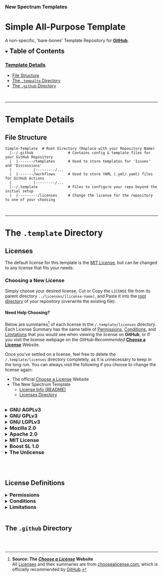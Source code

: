 ### New Spectrum Templates

# Simple All-Purpose Template

A non-specific, 'bare-bones' Template Repository for __[GitHub](https://github.com/)__.



<details open>
<summary>
	<h2 style="display: inline">
		Table of Contents
	</h2>
</summary>

### [Template Details](#template-details-1)
- [File Structure](#file-structure)
- [The `.tempalte` Directory](#the-template-directory)
- [The `.github` Directory](#the-github-directory)

</details>



<br />

---

# Template Details

## File Structure
```shell
Simple-Template  # Root Directory (Replace with your Repository Name)
  |--/.github                # Contains config & template files for your GitHub Repository
  |  |-------/templates      # Used to store templates for 'Issues' and 'Discussions'
  |          |---------/...
  |  |-------/workflows      # Used to store YAML (.yml/.yaml) files for GitHub Actions
  |          |---------/...
  |--/.template              # Files to configure your repo beyond the initial setup
  |  |---------/licenses     # Change the license for the repository to one of your choosing

```



<br />

---

# The `.template` Directory

## Licenses

The default license for this template is the [MIT License](https://choosealicense.com/licenses/mit/), but can be changed to any license that fits your needs.

### Choosing a New License

Simply choose your desired license, Cut or Copy the `LICENSE` file from its parent directory <code>../licenses/[license&#8209;name]</code>, and Paste it into the [root directory]() of your repository (overwrite the existing file).

#### Need Help Choosing?

Below are summaries[^choosealicense.com] of each license in the `/.template/licenses` directory. Each License Summary has the same table of [Permissions](), [Conditions](), and [Limitations]() that you would see when viewing the license on __GitHub__, or if you visit the license webpage on the *GitHub&#8209;Recommended* __[Choose a License](https://choosealicense.com/)__ Website.

Once you've settled on a license, feel free to delete the `/.template/licenses` directory completely, as it is unnecessary to keep in the long run. You can always visit the following if you choose to change the license again:
- The official [Choose a License](https://choosealicense.com/) Website
- The New Spectrum Template
	- [License Info (README)](https://github.com/NewSpectrum/Simple-Template/blob/main/README.md#licenses)
	- [Licenses Directory](https://github.com/NewSpectrum/Simple-Template/blob/main/.template/licenses)

<br />


<!--
!★ License Name

<details>
	<summary>
		<h3 style="display: inline">LICENSE</h3>
	</summary>
	<p>
		SUMMARY
	</p>
	<table>
	<thead>
		<tr>
			<th>
			Permissions
			</th>
			<th>
			Conditions
			</th>
			<th>
			Limitations
			</th>
		</tr>
	</thead>
	<tbody>
		<tr>
			<td>
			🟢 ITEM<br />
			🟢 ITEM<br />
			🟢 ITEM<br />
			🟢 ITEM<br />
			🟢 ITEM<br />
			🟢 ITEM<br />
			</td>
			<td>
			🔵 ITEM<br />
			🔵 ITEM<br />
			🔵 ITEM<br />
			🔵 ITEM<br />
			🔵 ITEM<br />
			🔵 ITEM<br />
			</td>
			<td>
			🔴 ITEM<br />
			🔴 ITEM<br />
			🔴 ITEM<br />
			🔴 ITEM<br />
			🔴 ITEM<br />
			🔴 ITEM<br />
			</td>
		</tr>
	</tbody>
	</table>
</details>
/-->


<!--
!★ GNU Affero General Public License v3.0
/-->
<details>
	<summary>
		<h3 style="display: inline">GNU AGPLv3</h3>
	</summary>
	<h4>
		<a href="https://choosealicense.com/licenses/agpl-3.0/"
		   title="choosealicense.com/licenses/agpl-3.0/">
			GNU Affero General Public License v3.0
		</a>
	</h4>
	<code>/.template/licenses/GNU-AGPL-v3/LICENSE</code>
	<br /><br />
	<p>
		Permissions of this strongest copyleft license are conditioned on making available complete source code of licensed works and modifications, which include larger works using a licensed work, under the same license. Copyright and license notices must be preserved. Contributors provide an express grant of patent rights. When a modified version is used to provide a service over a network, the complete source code of the modified version must be made available.
	</p>
	<table>
	<thead>
		<tr>
			<th>
			Permissions
			</th>
			<th>
			Conditions
			</th>
			<th>
			Limitations
			</th>
		</tr>
	</thead>
	<tbody>
		<tr>
			<td>
				🟢 <a title="The licensed material and derivatives may be used for commercial purposes"
				      href="#commercial-use">
					Commercial Use
				   </a><br />
				🟢 <a title="The licensed material may be distributed."
				      href="#distribution">
					Distribution
				   </a><br />
				🟢 <a title="The licensed material may be modified."
				      href="#modification">
					Modification
				   </a><br />
				🟢 <a title="This license provides an express grant of patent rights from contributors."
				      href="#patent-use">
					Patent Use
				   </a><br />
				🟢 <a title="The licensed material may be used and modified in private."
				      href="#private-use">
					Private Use
				   </a><br />
			</td>
			<td>
				🔵 <a title="Mouseover"
				      href="#disclose-source">
					Disclose Source
				   </a><br />
				🔵 <a title="Mouseover"
				      href="#license-and-copyright-notice">
					License and Copyright Notice
				   </a><br />
				🔵 <a title="Mouseover"
				      href="#network-use-is-distribution">
					Network Use is <i>Distribution</i>
				   </a><br />
				🔵 <a title="Mouseover"
				      href="#same-license">
					Same License
				   </a><br />
				🔵 <a title="Mouseover"
				      href="#state-change">
					State Change
				   </a>
			</td>
			<td>
				🔴 <a title="This license includes a limitation of liability."
				      href="#liability">
					Liability
				   </a><br />
				🔴 <a title="This license explicitly states that it does NOT provide any warranty."
				      href="#warranty">
					Warranty
				   </a>
			</td>
		</tr>
	</tbody>
	</table>
</details>



<!--
!★ GNU General Public License v3.0
/-->
<details>
	<summary>
		<h3 style="display: inline">GNU GPLv3</h3>
	</summary>
	<h4>
		<a href="https://choosealicense.com/licenses/gpl-3.0/"
		   title="choosealicense.com/licenses/gpl-3.0/">
			GNU General Public License v3.0
		</a>
	</h4>
	<code>/.template/licenses/GNU-AGPL-v3/LICENSE</code>
	<br /><br />
	<p>
		SUMMARY
	</p>
	<table>
	<thead>
		<tr>
			<th>
			Permissions
			</th>
			<th>
			Conditions
			</th>
			<th>
			Limitations
			</th>
		</tr>
	</thead>
	<tbody>
		<tr>
			<td>
				🟢 <a title="Mouseover">
					ITEM
				   </a><br />
				🟢 <a title="Mouseover">
					ITEM
				   </a><br />
				🟢 <a title="Mouseover">
					ITEM
				   </a><br />
				🟢 <a title="Mouseover">
					ITEM
				   </a><br />
				🟢 <a title="Mouseover">
					ITEM
				   </a><br />
				🟢 <a title="Mouseover">
					ITEM
				   </a><br />
			</td>
			<td>
				🔵 <a title="Mouseover">
					ITEM
				   </a><br />
				🔵 <a title="Mouseover">
					ITEM
				   </a><br />
				🔵 <a title="Mouseover">
					ITEM
				   </a><br />
				🔵 <a title="Mouseover">
					ITEM
				   </a><br />
				🔵 <a title="Mouseover">
					ITEM
				   </a><br />
				🔵 <a title="Mouseover">
					ITEM
				   </a><br />
			</td>
			<td>
				🔴 <a title="Mouseover">
					ITEM
				   </a><br />
				🔴 <a title="Mouseover">
					ITEM
				   </a><br />
				🔴 <a title="Mouseover">
					ITEM
				   </a><br />
				🔴 <a title="Mouseover">
					ITEM
				   </a><br />
				🔴 <a title="Mouseover">
					ITEM
				   </a><br />
				🔴 <a title="Mouseover">
					ITEM
				   </a><br />
			</td>
		</tr>
	</tbody>
	</table>
</details>



<!--
!★ GNU Lesser General Public License v3.0
/-->
<details>
	<summary>
		<h3 style="display: inline">GNU LGPLv3</h3>
	</summary>
	<h4>
		<a href="https://choosealicense.com/licenses/lgpl-3.0/"
		   title="choosealicense.com/licenses/lgpl-3.0/">
			GNU Lesser General Public License v3.0
		</a>
	</h4>
	<code>/.template/licenses/GNU-AGPL-v3/LICENSE</code>
	<br /><br />
	<p>
		SUMMARY
	</p>
	<table>
	<thead>
		<tr>
			<th>
			Permissions
			</th>
			<th>
			Conditions
			</th>
			<th>
			Limitations
			</th>
		</tr>
	</thead>
	<tbody>
		<tr>
			<td>
				🟢 <a title="Mouseover">
					ITEM
				   </a><br />
				🟢 <a title="Mouseover">
					ITEM
				   </a><br />
				🟢 <a title="Mouseover">
					ITEM
				   </a><br />
				🟢 <a title="Mouseover">
					ITEM
				   </a><br />
				🟢 <a title="Mouseover">
					ITEM
				   </a><br />
				🟢 <a title="Mouseover">
					ITEM
				   </a><br />
			</td>
			<td>
				🔵 <a title="Mouseover">
					ITEM
				   </a><br />
				🔵 <a title="Mouseover">
					ITEM
				   </a><br />
				🔵 <a title="Mouseover">
					ITEM
				   </a><br />
				🔵 <a title="Mouseover">
					ITEM
				   </a><br />
				🔵 <a title="Mouseover">
					ITEM
				   </a><br />
				🔵 <a title="Mouseover">
					ITEM
				   </a><br />
			</td>
			<td>
				🔴 <a title="Mouseover">
					ITEM
				   </a><br />
				🔴 <a title="Mouseover">
					ITEM
				   </a><br />
				🔴 <a title="Mouseover">
					ITEM
				   </a><br />
				🔴 <a title="Mouseover">
					ITEM
				   </a><br />
				🔴 <a title="Mouseover">
					ITEM
				   </a><br />
				🔴 <a title="Mouseover">
					ITEM
				   </a><br />
			</td>
		</tr>
	</tbody>
	</table>
</details>



<!--
!★ Mozilla Public License 2.0
/-->
<details>
	<summary>
		<h3 style="display: inline">Mozilla 2.0</h3>
	</summary>
	<h4>
		<a href="https://choosealicense.com/licenses/mpl-2.0/"
		   title="choosealicense.com/licenses/mpl-2.0/">
			Mozilla Public License 2.0
		</a>
	</h4>
	<code>/.template/licenses/Mozilla-v2/LICENSE</code>
	<br /><br />
	<p>
		SUMMARY
	</p>
	<table>
	<thead>
		<tr>
			<th>
			Permissions
			</th>
			<th>
			Conditions
			</th>
			<th>
			Limitations
			</th>
		</tr>
	</thead>
	<tbody>
		<tr>
			<td>
				🟢 <a title="Mouseover">
					ITEM
				   </a><br />
				🟢 <a title="Mouseover">
					ITEM
				   </a><br />
				🟢 <a title="Mouseover">
					ITEM
				   </a><br />
				🟢 <a title="Mouseover">
					ITEM
				   </a><br />
				🟢 <a title="Mouseover">
					ITEM
				   </a><br />
				🟢 <a title="Mouseover">
					ITEM
				   </a><br />
			</td>
			<td>
				🔵 <a title="Mouseover">
					ITEM
				   </a><br />
				🔵 <a title="Mouseover">
					ITEM
				   </a><br />
				🔵 <a title="Mouseover">
					ITEM
				   </a><br />
				🔵 <a title="Mouseover">
					ITEM
				   </a><br />
				🔵 <a title="Mouseover">
					ITEM
				   </a><br />
				🔵 <a title="Mouseover">
					ITEM
				   </a><br />
			</td>
			<td>
				🔴 <a title="Mouseover">
					ITEM
				   </a><br />
				🔴 <a title="Mouseover">
					ITEM
				   </a><br />
				🔴 <a title="Mouseover">
					ITEM
				   </a><br />
				🔴 <a title="Mouseover">
					ITEM
				   </a><br />
				🔴 <a title="Mouseover">
					ITEM
				   </a><br />
				🔴 <a title="Mouseover">
					ITEM
				   </a><br />
			</td>
		</tr>
	</tbody>
	</table>
</details>



<!--
!★ Apache License 2.0
/-->
<details>
	<summary>
		<h3 style="display: inline">Apache 2.0</h3>
	</summary>
	<h4>
		<a href="https://choosealicense.com/licenses/apache-2.0/"
		   title="choosealicense.com/licenses/apache-2.0/">
			Apache Public License 2.0
		</a>
	</h4>
	<code>/.template/licenses/Apache-v2/LICENSE</code>
	<br /><br />
	<p>
		SUMMARY
	</p>
	<table>
	<thead>
		<tr>
			<th>
			Permissions
			</th>
			<th>
			Conditions
			</th>
			<th>
			Limitations
			</th>
		</tr>
	</thead>
	<tbody>
		<tr>
			<td>
				🟢 <a title="Mouseover">
					ITEM
				   </a><br />
				🟢 <a title="Mouseover">
					ITEM
				   </a><br />
				🟢 <a title="Mouseover">
					ITEM
				   </a><br />
				🟢 <a title="Mouseover">
					ITEM
				   </a><br />
				🟢 <a title="Mouseover">
					ITEM
				   </a><br />
				🟢 <a title="Mouseover">
					ITEM
				   </a><br />
			</td>
			<td>
				🔵 <a title="Mouseover">
					ITEM
				   </a><br />
				🔵 <a title="Mouseover">
					ITEM
				   </a><br />
				🔵 <a title="Mouseover">
					ITEM
				   </a><br />
				🔵 <a title="Mouseover">
					ITEM
				   </a><br />
				🔵 <a title="Mouseover">
					ITEM
				   </a><br />
				🔵 <a title="Mouseover">
					ITEM
				   </a><br />
			</td>
			<td>
				🔴 <a title="Mouseover">
					ITEM
				   </a><br />
				🔴 <a title="Mouseover">
					ITEM
				   </a><br />
				🔴 <a title="Mouseover">
					ITEM
				   </a><br />
				🔴 <a title="Mouseover">
					ITEM
				   </a><br />
				🔴 <a title="Mouseover">
					ITEM
				   </a><br />
				🔴 <a title="Mouseover">
					ITEM
				   </a><br />
			</td>
		</tr>
	</tbody>
	</table>
</details>



<!--
!★ MIT License
/-->
<details>
	<summary>
		<h3 style="display: inline">MIT License</h3>
	</summary>
	<h4>
		<a href="https://choosealicense.com/licenses/mit/"
		   title="choosealicense.com/licenses/mit/">
			MIT (Public) License
		</a>
	</h4>
	<code>/.template/licenses/MIT/LICENSE</code>
	<br /><br />
	<p>
		SUMMARY
	</p>
	<table>
	<thead>
		<tr>
			<th>
			Permissions
			</th>
			<th>
			Conditions
			</th>
			<th>
			Limitations
			</th>
		</tr>
	</thead>
	<tbody>
		<tr>
			<td>
				🟢 <a title="Mouseover">
					ITEM
				   </a><br />
				🟢 <a title="Mouseover">
					ITEM
				   </a><br />
				🟢 <a title="Mouseover">
					ITEM
				   </a><br />
				🟢 <a title="Mouseover">
					ITEM
				   </a><br />
				🟢 <a title="Mouseover">
					ITEM
				   </a><br />
				🟢 <a title="Mouseover">
					ITEM
				   </a><br />
			</td>
			<td>
				🔵 <a title="Mouseover">
					ITEM
				   </a><br />
				🔵 <a title="Mouseover">
					ITEM
				   </a><br />
				🔵 <a title="Mouseover">
					ITEM
				   </a><br />
				🔵 <a title="Mouseover">
					ITEM
				   </a><br />
				🔵 <a title="Mouseover">
					ITEM
				   </a><br />
				🔵 <a title="Mouseover">
					ITEM
				   </a><br />
			</td>
			<td>
				🔴 <a title="Mouseover">
					ITEM
				   </a><br />
				🔴 <a title="Mouseover">
					ITEM
				   </a><br />
				🔴 <a title="Mouseover">
					ITEM
				   </a><br />
				🔴 <a title="Mouseover">
					ITEM
				   </a><br />
				🔴 <a title="Mouseover">
					ITEM
				   </a><br />
				🔴 <a title="Mouseover">
					ITEM
				   </a><br />
			</td>
		</tr>
	</tbody>
	</table>
</details>



<!--
!★ Boost Software License 1.0
/-->
<details>
	<summary>
		<h3 style="display: inline">Boost SL 1.0</h3>
	</summary>
	<h4>
		<a href="https://choosealicense.com/licenses/LICENSE/"
		   title="choosealicense.com/licenses/LICENSE/">
			Boost Software License 1.0
		</a>
	</h4>
	<code>/.template/licenses/Boost-SL-v1/LICENSE</code>
	<br /><br />
	<p>
		SUMMARY
	</p>
	<table>
	<thead>
		<tr>
			<th>
			Permissions
			</th>
			<th>
			Conditions
			</th>
			<th>
			Limitations
			</th>
		</tr>
	</thead>
	<tbody>
		<tr>
			<td>
				🟢 <a title="Mouseover">
					ITEM
				   </a><br />
				🟢 <a title="Mouseover">
					ITEM
				   </a><br />
				🟢 <a title="Mouseover">
					ITEM
				   </a><br />
				🟢 <a title="Mouseover">
					ITEM
				   </a><br />
				🟢 <a title="Mouseover">
					ITEM
				   </a><br />
				🟢 <a title="Mouseover">
					ITEM
				   </a><br />
			</td>
			<td>
				🔵 <a title="Mouseover">
					ITEM
				   </a><br />
				🔵 <a title="Mouseover">
					ITEM
				   </a><br />
				🔵 <a title="Mouseover">
					ITEM
				   </a><br />
				🔵 <a title="Mouseover">
					ITEM
				   </a><br />
				🔵 <a title="Mouseover">
					ITEM
				   </a><br />
				🔵 <a title="Mouseover">
					ITEM
				   </a><br />
			</td>
			<td>
				🔴 <a title="Mouseover">
					ITEM
				   </a><br />
				🔴 <a title="Mouseover">
					ITEM
				   </a><br />
				🔴 <a title="Mouseover">
					ITEM
				   </a><br />
				🔴 <a title="Mouseover">
					ITEM
				   </a><br />
				🔴 <a title="Mouseover">
					ITEM
				   </a><br />
				🔴 <a title="Mouseover">
					ITEM
				   </a><br />
			</td>
		</tr>
	</tbody>
	</table>
</details>



<!--
!★ The Unlicense
/-->
<details>
	<summary>
		<h3 style="display: inline">The Unlicense</h3>
	</summary>
	<h4>
		<a href="https://choosealicense.com/licenses/unlicense/"
		   title="choosealicense.com/licenses/unlicense/">
			The Unlicense
		</a>
	</h4>
	<code>/.template/licenses/The-Unlicense/LICENSE</code>
	<br /><br />
	<p>
		SUMMARY
	</p>
	<table>
	<thead>
		<tr>
			<th>
			Permissions
			</th>
			<th>
			Conditions
			</th>
			<th>
			Limitations
			</th>
		</tr>
	</thead>
	<tbody>
		<tr>
			<td>
				🟢 <a title="Mouseover">
					ITEM
				   </a><br />
				🟢 <a title="Mouseover">
					ITEM
				   </a><br />
				🟢 <a title="Mouseover">
					ITEM
				   </a><br />
				🟢 <a title="Mouseover">
					ITEM
				   </a><br />
				🟢 <a title="Mouseover">
					ITEM
				   </a><br />
				🟢 <a title="Mouseover">
					ITEM
				   </a><br />
			</td>
			<td>
				🔵 <a title="Mouseover">
					ITEM
				   </a><br />
				🔵 <a title="Mouseover">
					ITEM
				   </a><br />
				🔵 <a title="Mouseover">
					ITEM
				   </a><br />
				🔵 <a title="Mouseover">
					ITEM
				   </a><br />
				🔵 <a title="Mouseover">
					ITEM
				   </a><br />
				🔵 <a title="Mouseover">
					ITEM
				   </a><br />
			</td>
			<td>
				🔴 <a title="Mouseover">
					ITEM
				   </a><br />
				🔴 <a title="Mouseover">
					ITEM
				   </a><br />
				🔴 <a title="Mouseover">
					ITEM
				   </a><br />
				🔴 <a title="Mouseover">
					ITEM
				   </a><br />
				🔴 <a title="Mouseover">
					ITEM
				   </a><br />
				🔴 <a title="Mouseover">
					ITEM
				   </a><br />
			</td>
		</tr>
	</tbody>
	</table>
</details>

<br /><br />

## License Definitions

<details>
<summary>
	<h3 style="display: inline">
		Permissions
	</h3>
</summary>

<h4 id="commercial-use">
🟢 Commercial Use
</h4>
&#160;&#160;&#160;&#160;&#160;
The licensed material and derivatives may be used for commercial purposes.

<h4 id="distribution">
🟢 Distribution
</h4>
&#160;&#160;&#160;&#160;&#160;
The licensed material may be distributed.

<h4 id="modification">
🟢 Modification
</h4>
&#160;&#160;&#160;&#160;&#160;
The licensed material may be modified.

<h4 id="patent-use">
🟢 Patent Use
</h4>
&#160;&#160;&#160;&#160;&#160;
This license provides an express grant of <a title="Patents in Open Source" href="https://google.github.io/opencasebook/patents/">patent rights</a> from contributors.

<h4 id="private-use">
🟢 Private Use
</h4>
&#160;&#160;&#160;&#160;&#160;
The licensed material may be used and modified in private.

<!-- <h4 id="term">
🟢 TERM
</h4>
&#160;&#160;&#160;&#160;&#160;
DEFINITION -->
</details>


<details>
	<summary>
		<h3 style="display: inline">
		Conditions
		</h3>
	</summary>

<h4 id="disclose-source">
🔵 Disclose Source
</h4>
&#160;&#160;&#160;&#160;&#160;
Source code must be made available when the licensed material is distributed.

<h4 id="license-and-copyright-notice">
🔵 License & Copyright Notice
</h4>
&#160;&#160;&#160;&#160;&#160;
A copy of the license and copyright notice must be included with the licensed material.

<h4 id="network-use-is-distribution">
🔵 Network Use is <a title="#distribution" href="#distribution"><i>Distribution</i></a>
</h4>
&#160;&#160;&#160;&#160;&#160;
Users who interact with the licensed material <a title="Meaning of Network Use is Distribution" href="https://fossa.com/blog/open-source-software-licenses-101-agpl-license/#:~:text=it%20clear%20that-,network%20use,-counts%20as%20distribution">via network</a> are given<br />&#160;&#160;&#160;&#160;&#160;
the right to receive a copy of the source code.

<!--
Users who interact with the licensed material via network are given the right to receive a copy of the source code.
/-->

<h4 id="same-license">
🔵 Same License
</h4>
&#160;&#160;&#160;&#160;&#160;
Modifications must be released under the same license when distributing<br />&#160;&#160;&#160;&#160;&#160;
the licensed material. In some cases a similar or related license may be used.

<h4 id="state-changes">
🔵 State Changes
</h4>
&#160;&#160;&#160;&#160;&#160;
Changes made to the licensed material must be documented.

<!-- <h4 id="term">
🔵 TERM
</h4>
&#160;&#160;&#160;&#160;&#160;
DEFINITION -->

<!-- <h4 id="term">
🔵 TERM
</h4>
&#160;&#160;&#160;&#160;&#160;
DEFINITION -->
</details>


<details>
	<summary>
		<h3 style="display: inline">
		Limitations
		</h3>
	</summary>

<h4 id="liability">
🔴 Liability
</h4>
&#160;&#160;&#160;&#160;&#160;
This license includes a limitation of liability.

<h4 id="warranty">
🔴 Warranty
</h4>
&#160;&#160;&#160;&#160;&#160;
This license explicitly states that it does NOT provide any warranty.

<!-- <h4 id="term">
🔴 TERM
</h4>
&#160;&#160;&#160;&#160;&#160;
DEFINITION -->

<!-- <h4 id="term">
🔴 TERM
</h4>
&#160;&#160;&#160;&#160;&#160;
DEFINITION -->

<!-- <h4 id="term">
🔴 TERM
</h4>
&#160;&#160;&#160;&#160;&#160;
DEFINITION -->

<!-- <h4 id="term">
🔴 TERM
</h4>
&#160;&#160;&#160;&#160;&#160;
DEFINITION -->

<!-- <h4 id="term">
🔴 TERM
</h4>
&#160;&#160;&#160;&#160;&#160;
DEFINITION -->
</details>

<br />

## The `.github` Directory



<br /><br />

[^choosealicense.com]: __Source: The [*Choose a License*](https://choosealicense.com) Website__<br />
	All [Licenses](#licenses) and their summaries are from [choosealicense.com](https://choosealicense.com), which is officially recommended by [GitHub](https://docs.github.com/en/repositories/managing-your-repositorys-settings-and-features/customizing-your-repository/licensing-a-repository#choosing-the-right-license).

